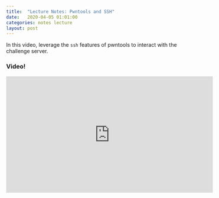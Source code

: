 ```yaml
---
title:  "Lecture Notes: Pwntools and SSH"
date:   2020-04-05 01:01:00
categories: notes lecture 
layout: post
---
```


In this video, leverage the `ssh` features of pwntools to interact with the
challenge server.

### Video!

<iframe width="560" height="315"
src="https://www.youtube.com/embed/TQleMHb8N9w" frameborder="0"
allow="accelerometer; autoplay; encrypted-media; gyroscope; picture-in-picture"
allowfullscreen></iframe>

